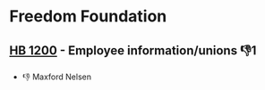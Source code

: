 # Freedom Foundation

## [HB 1200](/bill/2023-24/hb/1200/) - Employee information/unions  👎1 
* 👎 Maxford Nelsen